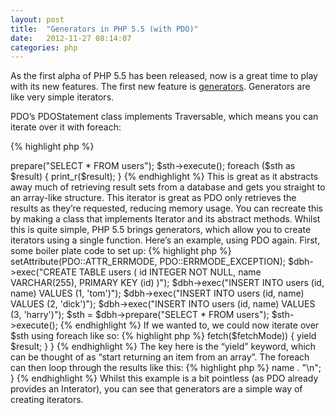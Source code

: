 ```yaml
---
layout: post
title:  "Generators in PHP 5.5 (with PDO)"
date:   2012-11-27 08:14:07
categories: php
---
```


As the first alpha of PHP 5.5 has been released, now is a great time to play with its new features. The first new feature is [generators](https://wiki.php.net/rfc/generators). Generators are like very simple iterators.

PDO’s PDOStatement class implements Traversable, which means you can iterate over it with foreach:

{% highlight php %}
<?php
$sth = $dbh->prepare("SELECT * FROM users");
$sth->execute();

foreach ($sth as $result) {
    print_r($result);
}
{% endhighlight %}

This is great as it abstracts away much of retrieving result sets from a database and gets you straight to an array-like structure. This iterator is great as PDO only retrieves the results as they’re requested, reducing memory usage.

You can recreate this by making a class that implements Iterator and its abstract methods. Whilst this is quite simple, PHP 5.5 brings generators, which allow you to create iterators using a single function.

Here’s an example, using PDO again. First, some boiler plate code to set up:

{% highlight php %}
<?php
$dbh = new PDO('sqlite::memory:'); 
$dbh->setAttribute(PDO::ATTR_ERRMODE, PDO::ERRMODE_EXCEPTION);
$dbh->exec("CREATE TABLE users (
	id INTEGER NOT NULL,
	name VARCHAR(255),
	PRIMARY KEY (id)
)");

$dbh->exec("INSERT INTO users (id, name) VALUES (1, 'tom')");
$dbh->exec("INSERT INTO users (id, name) VALUES (2, 'dick')");
$dbh->exec("INSERT INTO users (id, name) VALUES (3, 'harry')");

$sth = $dbh->prepare("SELECT * FROM users");
$sth->execute();
{% endhighlight %}

If we wanted to, we could now iterate over $sth using foreach like so:

{% highlight php %}
<?php
foreach ($sth as $result) {
	print_r($result);
}
{% endhighlight %}

Instead, lets create a generator that fetches rows from $sth, but passes control back to the foreach:

{% highlight php %}
<?php
function fetch($sth, $fetchMode) {
    while ($result = $sth->fetch($fetchMode)) {
        yield $result;
    }
}
{% endhighlight %}

The key here is the “yield” keyword, which can be thought of as “start returning an item from an array”. The foreach can then loop through the results like this:

{% highlight php %}
<?php
$results = fetch($sth, PDO::FETCH_OBJ);
foreach ($results as $result) {
	echo $result->name . "\n";
}
{% endhighlight %}

Whilst this example is a bit pointless (as PDO already provides an Interator), you can see that generators are a simple way of creating iterators.


